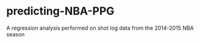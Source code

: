 # predicting-NBA-PPG
A regression analysis performed on shot log data from the 2014-2015 NBA season
